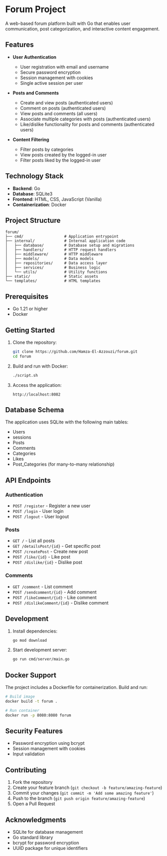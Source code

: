# Forum Project

A web-based forum platform built with Go that enables user communication, post categorization, and interactive content engagement.

## Features

- **User Authentication**

  - User registration with email and username
  - Secure password encryption
  - Session management with cookies
  - Single active session per user

- **Posts and Comments**

  - Create and view posts (authenticated users)
  - Comment on posts (authenticated users)
  - View posts and comments (all users)
  - Associate multiple categories with posts (authenticated users)
  - Like/dislike functionality for posts and comments (authenticated users)

- **Content Filtering**
  - Filter posts by categories
  - View posts created by the logged-in user
  - Filter posts liked by the logged-in user

## Technology Stack

- **Backend**: Go
- **Database**: SQLite3
- **Frontend**: HTML, CSS, JavaScript (Vanilla)
- **Containerization**: Docker

## Project Structure

```
forum/
├── cmd/                  # Application entrypoint
├── internal/             # Internal application code
│   ├── database/         # Database setup and migrations
│   ├── handlers/         # HTTP request handlers
│   ├── middleware/       # HTTP middleware
│   ├── models/           # Data models
│   ├── repositories/     # Data access layer
│   ├── services/         # Business logic
│   └── utils/            # Utility functions
├── static/               # Static assets
└── templates/            # HTML templates
```

## Prerequisites

- Go 1.21 or higher
- Docker

## Getting Started

1. Clone the repository:

   ```bash
   git clone https://github.com/Hamza-El-Azzouzi/forum.git
   cd forum
   ```

2. Build and run with Docker:

   ```bash
   ./script.sh
   ```

3. Access the application:
   ```
   http://localhost:8082
   ```

## Database Schema

The application uses SQLite with the following main tables:
- Users
- sessions
- Posts
- Comments
- Categories
- Likes
- Post_Categories (for many-to-many relationship)

## API Endpoints

### Authentication

- `POST /register` - Register a new user
- `POST /login` - User login
- `POST /logout` - User logout

### Posts

- `GET /` - List all posts
- `GET /detailsPost/{id}` - Get specific post
- `POST /createPost` - Create new post
- `POST /like/{id}` - Like post
- `POST /dislike/{id}` - Dislike post

### Comments
- `GET /comment` - List comment
- `POST /sendcomment/{id}` - Add comment
- `POST /likeComment/{id}` - Like comment
- `POST /dislikeComment/{id}` - Dislike comment

## Development

1. Install dependencies:

   ```bash
   go mod download
   ```

2. Start development server:
   ```bash
   go run cmd/server/main.go
   ```

## Docker Support

The project includes a Dockerfile for containerization. Build and run:

```bash
# Build image
docker build -t forum .

# Run container
docker run -p 8080:8080 forum
```

## Security Features

- Password encryption using bcrypt
- Session management with cookies
- Input validation

## Contributing

1. Fork the repository
2. Create your feature branch (`git checkout -b feature/amazing-feature`)
3. Commit your changes (`git commit -m 'Add some amazing feature'`)
4. Push to the branch (`git push origin feature/amazing-feature`)
5. Open a Pull Request

## Acknowledgments

- SQLite for database management
- Go standard library
- bcrypt for password encryption
- UUID package for unique identifiers
